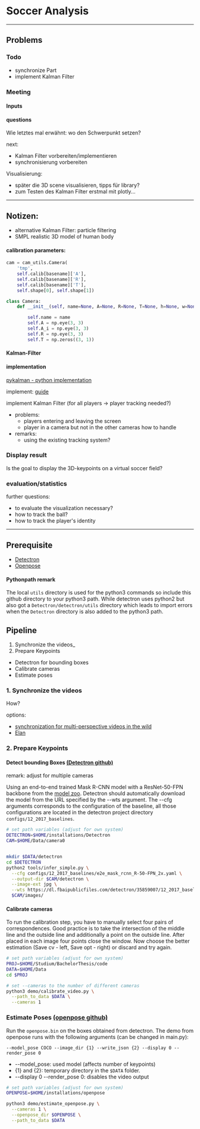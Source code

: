 # Soccer Analysis

------------------------------------------------------------


## Problems

### Todo
* synchronize Part
* implement Kalman Filter


### Meeting

#### Inputs


#### questions
Wie letztes mal erwähnt: wo den Schwerpunkt setzen?

next:
* Kalman Filter vorbereiten/implementieren
* synchronisierung vorbereiten

Visualisierung:
* später die 3D scene visualisieren, tipps für library?
* zum Testen des Kalman Filter erstmal mit plotly...

------------------------------------------------------------

## Notizen:
* alternative Kalman Filter: particle filtering
* SMPL realistic 3D model of human body

#### calibration parameters:

```python
cam = cam_utils.Camera(
    'tmp',
    self.calib[basename]['A'],
    self.calib[basename]['R'],
    self.calib[basename]['T'],
    self.shape[0], self.shape[1])

class Camera:
    def __init__(self, name=None, A=None, R=None, T=None, h=None, w=None):

        self.name = name
        self.A = np.eye(3, 3)
        self.A_i = np.eye(3, 3)
        self.R = np.eye(3, 3)
        self.T = np.zeros((3, 1))
```

#### Kalman-Filter

#### implementation
[pykalman - python implementation](https://pykalman.github.io/)

implement: [guide](http://www.kostasalexis.com/the-kalman-filter.html)

implement Kalman Filter (for all players -> player tracking needed?)
* problems:
  * players entering and leaving the screen
  * player in a camera but not in the other cameras how to handle
* remarks:
  * using the existing tracking system?



### Display result
Is the goal to display the 3D-keypoints on a virtual soccer field?

### evaluation/statistics
further questions:
* to evaluate the visualization necessary?
* how to track the ball?
* how to track the player's identity


------------------------------------------------------------


## Prerequisite
* [Detectron](https://github.com/facebookresearch/Detectron)
* [Openpose](https://github.com/CMU-Perceptual-Computing-Lab/openpose)

#### Pythonpath remark
The local `utils` directory is used for the python3 commands so include this github directory to your python3 path. While detectron uses python2 but also got a `Detectron/detectron/utils` directory which leads to import errors when the `Detectron` directory is also added to the python3 path.

## Pipeline
1. Synchronize the videos_
2. Prepare Keypoints
  * Detectron for bounding boxes
  * Calibrate cameras
  * Estimate poses


### 1. Synchronize the videos
How?

options:
* [synchronization for multi-perspective videos in the wild](http://www.cs.cmu.edu/~poyaoh/data/ICASSP_2017.pdf)
* [Elan](https://www.mpi.nl/corpus/html/elan/ch01s02s04.html)

### 2. Prepare Keypoints
#### Detect bounding Boxes [(Detectron github)](https://github.com/facebookresearch/Detectron)
remark: adjust for multiple cameras

Using an end-to-end trained Mask R-CNN model with a ResNet-50-FPN backbone from the [model zoo](https://github.com/facebookresearch/Detectron/blob/master/MODEL_ZOO.md). Detectron should automatically download the model from the URL specified by the --wts argument. The --cfg arguments corresponds to the configuration of the baseline, all those configurations are located in the detectron project directory `configs/12_2017_baselines`.

```bash
# set path variables (adjust for own system)
DETECTRON=$HOME/installations/Detectron
CAM=$HOME/Data/camera0


mkdir $DATA/detectron
cd $DETECTRON
python2 tools/infer_simple.py \
  --cfg configs/12_2017_baselines/e2e_mask_rcnn_R-50-FPN_2x.yaml \
  --output-dir $CAM/detectron \
  --image-ext jpg \
  --wts https://dl.fbaipublicfiles.com/detectron/35859007/12_2017_baselines/e2e_mask_rcnn_R-50-FPN_2x.yaml.01_49_07.By8nQcCH/output/train/coco_2014_train%3Acoco_2014_valminusminival/generalized_rcnn/model_final.pkl \
  $CAM/images/
```


#### Calibrate cameras
To run the calibration step, you have to manually select four pairs of correspondences. Good practice is to take the intersection of the middle line and the outside line and additionally a point on the outside line. After placed in each image four points close the window. Now choose the better estimation (Save cv - left, Save opt - right) or discard and try again.

```bash
# set path variables (adjust for own system)
PROJ=$HOME/Studium/BachelorThesis/code
DATA=$HOME/Data
cd $PROJ

# set --cameras to the number of different cameras
python3 demo/calibrate_video.py \
  --path_to_data $DATA \
  --cameras 1
```

### Estimate Poses [(openpose github)](https://github.com/CMU-Perceptual-Computing-Lab/openpose)
Run the `openpose.bin` on the boxes obtained from detectron. The demo from openpose runs with the following arguments (can be changed in main.py):
```
--model_pose COCO --image_dir {1} --write_json {2} --display 0 --render_pose 0
```
* --model_pose: used model (affects number of keypoints)
* {1} and {2}: temporary directory in the `$DATA` folder.
* --display 0 --render_pose 0: disables the video output


```bash
# set path variables (adjust for own system)
OPENPOSE=$HOME/installations/openpose

python3 demo/estimate_openpose.py \
  --cameras 1 \
  --openpose_dir $OPENPOSE \
  --path_to_data $DATA
```
